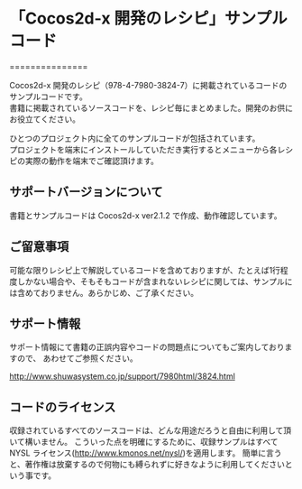 # 「Cocos2d-x 開発のレシピ」サンプルコード
===============

Cocos2d-x 開発のレシピ（978-4-7980-3824-7）に掲載されているコードのサンプルコードです。  
書籍に掲載されているソースコードを、レシピ毎にまとめました。開発のお供にお役立てください。  
  
ひとつのプロジェクト内に全てのサンプルコードが包括されています。  
プロジェクトを端末にインストールしていただき実行するとメニューから各レシピの実際の動作を端末でご確認頂けます。  
  
  
## サポートバージョンについて

書籍とサンプルコードは Cocos2d-x ver2.1.2 で作成、動作確認しています。


## ご留意事項

可能な限りレシピ上で解説しているコードを含めておりますが、たとえば1行程度しかない場合や、そもそもコードが含まれないレシピに関しては、サンプルには含めておりません。あらかじめ、ご了承ください。  


## サポート情報

サポート情報にて書籍の正誤内容やコードの問題点についてもご案内しておりますので、
あわせてご参照ください。  

<http://www.shuwasystem.co.jp/support/7980html/3824.html>


## コードのライセンス

収録されているすべてのソースコードは、どんな用途だろうと自由に利用して頂いて構いません。
こういった点を明確にするために、収録サンプルはすべて NYSL ライセンス(<http://www.kmonos.net/nysl/>)を適用します。
簡単に言うと、著作権は放棄するので何物にも縛られずに好きなように利用してくださいという事です。
